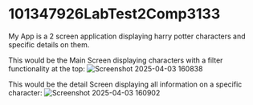# 101347926LabTest2Comp3133

My App is a 2 screen application displaying harry potter characters and specific details on them.

This would be the Main Screen displaying characters with a filter functionality at the top:
![Screenshot 2025-04-03 160838](https://github.com/user-attachments/assets/c64a34c2-2997-49d8-97c7-19d2164cf170)

This would be the detail Screen displaying all information on a specific character:
![Screenshot 2025-04-03 160902](https://github.com/user-attachments/assets/0162da1c-f974-46f3-aed0-bbed6128cc01)
